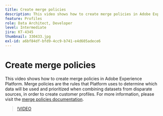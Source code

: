 ```yaml
---
title: Create merge policies
description: This video shows how to create merge policies in Adobe Experience Platform. Merge policies are the rules that Platform uses to determine which data will be used and prioritized when combining datasets from disparate sources, in order to create customer profiles.
feature: Profiles
role: Data Architect, Developer
level: Intermediate
jira: KT-4345
thumbnail: 330433.jpg
exl-id: a6bf84df-bfd9-4cc9-b741-e4d605adece6
---
```

# Create merge policies

This video shows how to create merge policies in Adobe Experience Platform. Merge policies are the rules that Platform uses to determine which data will be used and prioritized when combining datasets from disparate sources, in order to create customer profiles. For more information, please visit the [merge policies documentation](https://experienceleague.adobe.com/docs/experience-platform/profile/merge-policies/overview.html).

>[!VIDEO](https://video.tv.adobe.com/v/330433?learn=on&enablevpops)
